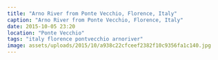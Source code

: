 ```yaml
---
title: "Arno River from Ponte Vecchio, Florence, Italy"
caption: "Arno River from Ponte Vecchio, Florence, Italy"
date: 2015-10-05 23:20
location: "Ponte Vecchio"
tags: "italy florence pontvecchio arnoriver"
image: assets/uploads/2015/10/a938c22cfceef2382f10c9356fa1c140.jpg
---
```

